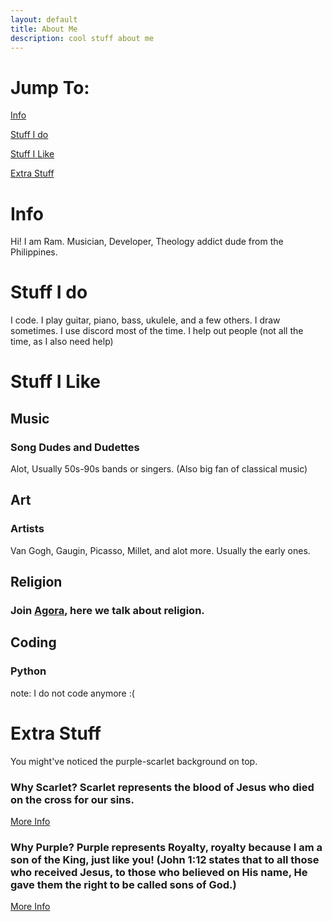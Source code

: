 ```yaml
---
layout: default
title: About Me
description: cool stuff about me
---
```


# Jump To:
[Info](#Info)

[Stuff I do](#stuff-i-do)

[Stuff I Like](#stuff-i-like)

[Extra Stuff](#extra-stuff)

# Info
Hi! I am Ram.
Musician, Developer, Theology addict dude from the Philippines.

# Stuff I do
I code.
I play guitar, piano, bass, ukulele, and a few others.
I draw sometimes.
I use discord most of the time.
I help out people (not all the time, as I also need help)

# Stuff I Like
## Music
### Song Dudes and Dudettes

Alot, Usually 50s-90s bands or singers.
(Also big fan of classical music)

## Art
### Artists
Van Gogh, Gaugin, Picasso, Millet, and alot more. Usually the early ones.

## Religion
### Join [Agora](https://discord.gg/vpquegxZJQ), here we talk about religion. 

## Coding
### Python
note: I do not code anymore :(

# Extra Stuff
You might've noticed the purple-scarlet background on top.

### Why Scarlet? Scarlet represents the blood of Jesus who died on the cross for our sins. 
[More Info](https://www.biblestudy.org/bible-study-by-topic/meaning-of-colors-in-the-bible/meaning-of-color-red.html)
### Why Purple? Purple represents Royalty, royalty because I am a son of the King, just like you! (John 1:12 states that to all those who received Jesus, to those who believed on His name, He gave them the right to be called sons of God.)
[More Info](https://www.biblestudy.org/bible-study-by-topic/meaning-of-colors-in-the-bible/meaning-of-color-purple.html)
